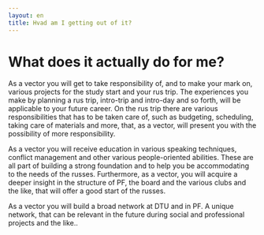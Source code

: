 ```yaml
---
layout: en
title: Hvad am I getting out of it?
---
```

<h1>What does it actually do for me?</h1>

<div id="poster-image" style="background-image: url('/static/img/hvadgordetformigMel.jpg');">
</div>

<p>As a vector you will get to take responsibility of, and to make your mark on, various projects for the study start and your rus trip. The experiences you make by planning a rus trip, intro-trip and intro-day and so forth, will be applicable to your future career. On the rus trip there are various responsibilities that has to be taken care of, such as budgeting, scheduling, taking care of materials and more, that, as a vector, will present you with the possibility of more responsibility. </p>

<p>As a vector you will receive education in various speaking techniques, conflict management and other various people-oriented abilities. These are all part of building a strong foundation and to help you be accommodating to the needs of the russes. Furthermore, as a vector, you will acquire a deeper insight in the structure of PF, the board and the various clubs and the like, that will offer a good start of the russes. </p>

<p>As a vector you will build a broad network at DTU and in PF. A unique network, that can be relevant in the future during social and professional projects and the like..</p>


